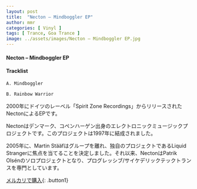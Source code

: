 ```yaml
---
layout: post
title:  "Necton – Mindboggler EP"
author: mmr
categories: [ Vinyl ]
tags: [ Trance, Goa Trance ]
image: ../assets/images/Necton – Mindboggler EP.jpg
---
```


#### Necton – Mindboggler EP

#### Tracklist
```md
A. Mindboggler

B. Rainbow Warrior
```

2000年にドイツのレーベル「Spirit Zone Recordings」からリリースされたNectonによるEPです。

Nectonはデンマーク、コペンハーゲン出身のエレクトロニックミュージックプロジェクトです。このプロジェクトは1997年に結成されました。

2005年に、Martin Stääfはグループを離れ、独自のプロジェクトであるLiquid Strangerに焦点を当てることを決定しました。それ以来、NectonはPatrik Olsénのソロプロジェクトとなり、プログレッシブ/サイケデリックテックトランスを専門としています。


[メルカリで購入](https://jp.mercari.com/item/m20234244715){: .button1}

